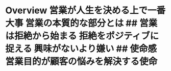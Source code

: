 # Overview 営業が人生を決める上で一番大事 営業の本質的な部分とは ## 営業は拒絶から始まる 拒絶をポジティブに捉える 興味がないより嫌い ## 使命感 営業目的が顧客の悩みを解決する使命
